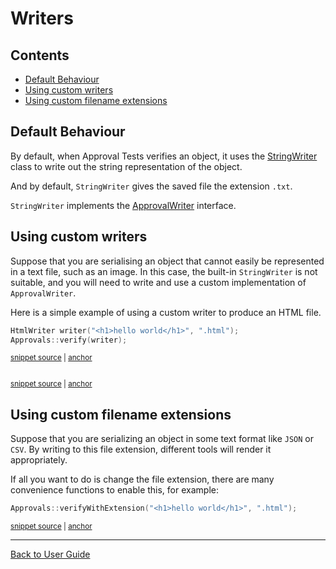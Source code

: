 <!--
GENERATED FILE - DO NOT EDIT
This file was generated by [MarkdownSnippets](https://github.com/SimonCropp/MarkdownSnippets).
Source File: /doc/mdsource/Writers.source.md
To change this file edit the source file and then execute ./run_markdown_templates.sh.
-->

<a id="top"></a>

# Writers

<!-- toc -->
## Contents

  * [Default Behaviour](#default-behaviour)
  * [Using custom writers](#using-custom-writers)
  * [Using custom filename extensions](#using-custom-filename-extensions)<!-- endtoc -->

## Default Behaviour

By default, when Approval Tests verifies an object, it uses the [StringWriter](https://github.com/approvals/ApprovalTests.cpp/blob/master/ApprovalTests/writers/StringWriter.h) class to write out the string representation of the object.

And by default, `StringWriter` gives the saved file the extension `.txt`. 

`StringWriter` implements the [ApprovalWriter](https://github.com/approvals/ApprovalTests.cpp/blob/master/ApprovalTests/core/ApprovalWriter.h) interface.

## Using custom writers

Suppose that you are serialising an object that cannot easily be represented in a text file, such as an image. In this case, the built-in `StringWriter` is not suitable, and you will need to write and use a custom implementation of `ApprovalWriter`. 

Here is a simple example of using a custom writer to produce an HTML file.

<!-- snippet: use_custom_writer -->
<a id='snippet-use_custom_writer'/></a>
```cpp
HtmlWriter writer("<h1>hello world</h1>", ".html");
Approvals::verify(writer);
```
<sup><a href='/tests/DocTest_Tests/DocTestApprovalTestTests.cpp#L10-L13' title='File snippet `use_custom_writer` was extracted from'>snippet source</a> | <a href='#snippet-use_custom_writer' title='Navigate to start of snippet `use_custom_writer`'>anchor</a></sup>
<a id='snippet-use_custom_writer-1'/></a>
```cpp

```
<sup><a href='/tests/DocTest_Tests/reporters/CustomReporterTests.cpp#L10-L11' title='File snippet `use_custom_writer` was extracted from'>snippet source</a> | <a href='#snippet-use_custom_writer-1' title='Navigate to start of snippet `use_custom_writer`'>anchor</a></sup>
<!-- endsnippet -->

## Using custom filename extensions

Suppose that you are serializing an object in some text format like `JSON` or `CSV`. By writing to this file extension, different tools will render it appropriately.

If all you want to do is change the file extension, there are many convenience functions to enable this, for example:

<!-- snippet: use_custom_file_extension -->
<a id='snippet-use_custom_file_extension'/></a>
```cpp
Approvals::verifyWithExtension("<h1>hello world</h1>", ".html");
```
<sup><a href='/tests/DocTest_Tests/DocTestApprovalTestTests.cpp#L18-L20' title='File snippet `use_custom_file_extension` was extracted from'>snippet source</a> | <a href='#snippet-use_custom_file_extension' title='Navigate to start of snippet `use_custom_file_extension`'>anchor</a></sup>
<!-- endsnippet -->

---

[Back to User Guide](/doc/README.md#top)

